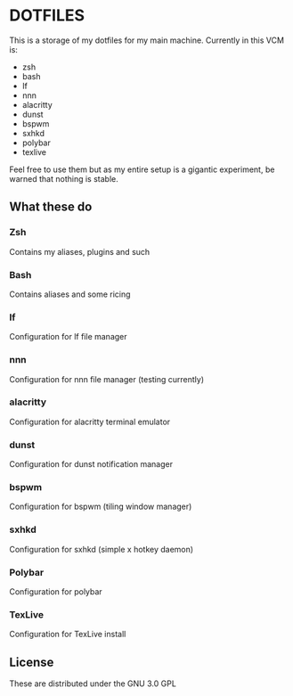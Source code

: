 # DOTFILES

This is a storage of my dotfiles for my main machine. Currently in this VCM is:

- zsh
- bash
- lf
- nnn
- alacritty
- dunst
- bspwm
- sxhkd
- polybar
- texlive

Feel free to use them but as my entire setup is a gigantic experiment, be warned that nothing is stable.

## What these do
### Zsh
Contains my aliases, plugins and such

### Bash
Contains aliases and some ricing

### lf
Configuration for lf file manager

### nnn
Configuration for nnn file manager (testing currently)

### alacritty
Configuration for alacritty terminal emulator

### dunst
Configuration for dunst notification manager

### bspwm
Configuration for bspwm (tiling window manager)

### sxhkd
Configuration for sxhkd (simple x hotkey daemon)

### Polybar
Configuration for polybar

### TexLive
Configuration for TexLive install

## License
These are distributed under the GNU 3.0 GPL
